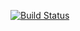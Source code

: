 [![Build Status](http://venus:8080/job/I40-pal_hardware_interfaces-dubnium-devel_dubnium/badge/icon)](http://venus:8080/job/I40-pal_hardware_interfaces-dubnium-devel_dubnium/)